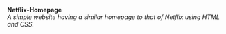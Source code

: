 **Netflix-Homepage**</br>
*A simple website having a similar homepage to that of Netflix using HTML and CSS.*
